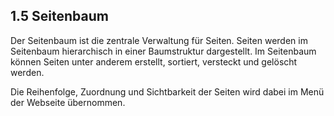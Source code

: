
<a name="1-5-seitenbaum">1.5 Seitenbaum</a>
----
Der Seitenbaum ist die zentrale Verwaltung für Seiten. Seiten werden im Seitenbaum hierarchisch in einer Baumstruktur dargestellt. Im Seitenbaum können Seiten unter anderem erstellt, sortiert, versteckt und gelöscht werden.

Die Reihenfolge, Zuordnung und Sichtbarkeit der Seiten wird dabei im Menü der Webseite übernommen.

